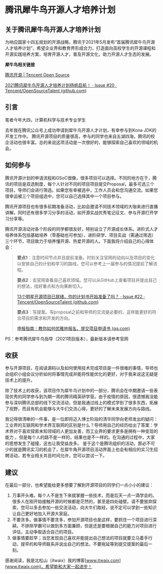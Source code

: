 # 腾讯犀牛鸟开源人才培养计划

## 关于腾讯犀牛鸟开源人才培养计划

为响应国家十四五规划的开源战略，腾讯于2021年5月发布“首届腾讯犀牛鸟开源人才培养计划”，希望企业界和教育界形成合力，打造面向高校学生的开源课程和开源实践培养方案，培育开源人才，普及开源文化，助力开源人才生态的发展。

**犀牛鸟相关链接**

[腾讯开源 | Tencent Open Source](https://opensource.tencent.com/summer-of-code)

[2021腾讯犀牛鸟开源人才培养计划扬帆启航！ · Issue #20 · Tencent/OpenSourceTalent (github.com)](https://github.com/Tencent/OpenSourceTalent/issues/20)



## 引言

笔者今年大四，计算机科学与技术专业学生

去年我在腾讯公众号上成功申请到犀牛鸟开源人才计划，有幸参与到Kona JDK的开发工作中。
腾讯开源项目的质量很高，参与的同学也来自五湖四海，腾讯的校企活动也很丰富。总的来说这项活动是一次很好的，能够探索自己喜欢的领域的机会。



## 如何参与

腾讯开源计划的申请流程和GSoC很像，很多项目可以选择。不同的地方在于，腾讯的项目是双选制度，每个人针对不同的项目项目提交Proposal，最多可选三个项目，导师们会进行筛选。如果您有幸被选中，工作人员会和您沟通交流。如果您很幸运被三个项目组选中，您可以自己选择其中一个项目参与。

腾讯开源项目也有很多前期准备活动，比如会邀请不同技术领域的大咖来进行直播讲解。同时还有很多学习分享的活动，如开源实战优秀笔记征文、参与开源打开学习分享等。



腾讯开源活动对各个阶段的同学都很友好，特别设立了开源成长体系。进阶式人才培养体系包括基础培养（零基础也可参加）、进阶研学、项目实战（需通过筛选）三个环节，项目致力于培养懂开源、热爱开源的人。下面我将介绍自己的心得体会：

> **要点1**：注意时间节点并且提前准备。时刻关注官网的动向以及项目的变化以安排自己的计划和学习的路线，您可以参考上一届参与的情况提前了解流程。
>
> **要点2**：去官网查看自己喜欢领域。您可以从GitHub上查看项目并提出自己的想法，找好重点和方向果断切入。
>
> [13个明星开源项目已就绪，你的计划书开始准备了吗？ · Issue #22 · Tencent/OpenSourceTalent (github.com)](https://github.com/Tencent/OpenSourceTalent/issues/22)
>
> **要点3**：写提案。写proposal之前和导师的交流是必要的，这样能更好的符合项目的需求和开发的方向。
>
> [申报指南｜教你如何优雅地报名、提交项目申请书 (qq.com)](https://mp.weixin.qq.com/s/RFUCJSLldXF2Nq_eExHrzg)

PS：参考腾讯犀牛鸟指导（2021项目版本），最新版本请参考官网


## 收获

参与开源项目，在阅读源码以及如何使用技术完成项目是一件很难的事情，导师也会组织小组会议分析如何将事情完成并能将性能优化的更好，对于我来说这无疑是技术上的提升。

除了技术上的收获，该项目作为犀牛鸟计划中的一部分，腾讯会在中期邀请一些表现优秀的同学参与到为期一周的腾讯精英研学营。由于疫情的原因，很遗憾我没能参与深圳腾讯总部的线下交流活动，但是我通过线上的模式学到了很多东西，拓展了视野，而且有机会能够与大牛们交流心得，更好的了解未来发展方向与路线。

我记得很清晰的一件事，是一位即将迈入博士阶段的清华同学向老师发出的疑问：工业界的互联网和学术界互联网的区别是什么？导师用自己的经历给出了答案：学术界对于喜欢探索未知领域的人更加友善，而工业界的要求更多是拥有一种变现的能力 。但是每个人的路不是一样的，结果也是不一样的。在沟通的过程中，大家的思想发生了碰撞，这也让我受益良多。
鉴于这个是腾讯组织的活动，那必不可少的就是腾讯实习的机会了，在犀牛角开源项目活动界面上也会有相应的实习生招聘活动，若专业相关并且时间允许，您可以尝试一下。



## 建议

在最后一部分，也希望能给更多想要了解到开源项目的同学们一点小小的建议：

1. 万事开头难。每个人不是生下来就掌握一些技术，而是后天一点一滴学会的。很多人在刚开始接触开源的时候都是茫然的，甚至是四处碰壁。请不要放弃探索，您可以多去参加一些交流活动，向大牛们取经，说不定可以学到一些知识让自己更好地加入开源大家庭。
2. 不要贪多。做事情不要贪多，参加开源项目也是这样，要抓住一个项目进行深耕。不排除学霸可以做到多方面兼顾，但是还是要根据自己的能力对项目进行评估，主动争取适合自己的项目。
3. 做事情要趁早；当您发现自己喜欢并能提出自己想法的项目就要立马着手行动，提早的和导师联系并说出自己的想法，不要拖延等到提交提案的最后一刻。

感谢阅读，我是北松山（itwaix）我的博客[www.itwaix.com](www.itwaix.com)，希望能和大家一起进步！

